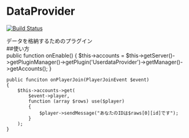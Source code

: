 # DataProvider
[![Build Status](https://scrutinizer-ci.com/g/VectorNetworkProject/DataProvider/badges/build.png?b=master)](https://scrutinizer-ci.com/g/VectorNetworkProject/DataProvider/build-status/master)

データを格納するためのプラグイン  
##使い方  
    public function onEnable()
    {
        $this->accounts = $this->getServer()->getPluginManager()->getPlugin('UserdataProvider')->getManager()->getAccounts();
    }
    
    public funciton onPlayerJoin(PlayerJoinEvent $event)
    {
        $this->accounts->get(
            $event->player,
            function (array $rows) use($player)
            {
                $player->sendMessage("あなたのIDは$raws[0][id]です");
            }
        );
    }